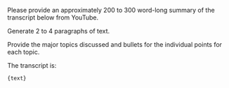 Please provide an approximately 200 to 300 word-long summary of the transcript below from YouTube.

Generate 2 to 4 paragraphs of text. 

Provide the major topics discussed and bullets for the individual points for each topic.

The transcript is:

```text
{text}
```
